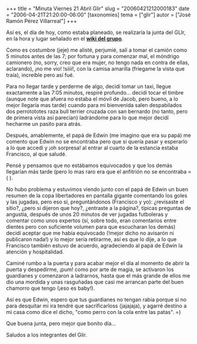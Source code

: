 +++
title = "Minuta Viernes 21 Abril Glir"
slug = "20060421212000183"
date = "2006-04-21T21:20:00-06:00"
[taxonomies]
tema = ["glir"]
autor = ["José Ramón Pérez Villarreal"]
+++

Así es, el día de hoy, como estaba planeado, se realizaría la junta del
GLIr, en la hora y lugar señalado en el **[wiki del
grupo](http://www.ministeriosjm.com/area51/~jacob/wiki/index.php/Portada)**.

Como es costumbre (jeje) me alisté, perjumié, salí a tomar el camión
como 5 minutos antes de las 7; por fortuna y para comenzar mal, el
móndrigo camionero (no, sorry, creo que era mujer, no tengo nada en
contra de ellas, aclarando), ¡no me vio! !siiií!, con la camisa amarilla
(friegame la vista que traía), increíble pero así fué.

<!-- more -->
Para no llegar tarde y perderme de algo, decidí tomar un taxi, llegue
exactamente a las 7:05 minutos, respiré profundo... decidí tocar el
timbre (aunque note que afuera no estaba el móvil de Jacob, pero bueno,
a lo mejor llegaría mas tarde) cuando para mi bienvenida salen
despabilados dos perrotototes raza bull terrier cruzada con san bernardo
(no tanto, pero de primera vista así parecían) ladrándome para lo que
mejor decidí hecharme un pasito para atrás.

Después, amablemente, el papá de Edwin (me imagino que era su papá) me
comento que Edwin no se encontraba pero que si quería pasar y esperarlo
a lo que accedí y ¡oh sorpresa! al entrar al cuarto de la estancia
estaba Francisco, al que saludé.

Pensé y pensamos que no estábamos equivocados y que los demás llegarían
más tarde (pero lo mas raro era que el anfitrión no se encontraba =( ).

No hubo problema y estuvimos viendo junto con el papá de Edwin un buen
resumen de la copa libertadores en pantalla gigante comentando los goles
y las jugadas, pero eso sí, preguntándonos (Francisco y yo): ¿revisaste
el sitio?, ¿pero si dijeron que hoy?, ¿entraste a la página?, típicas
preguntas de angustia, después de unos 20 minutos de ver jugadas
futboleras y comentar como unos expertos (sí, sobre todo, eran
comentarios entre dientes pero con suficiente volumen para que
escucharan los demás) decidí aceptar que me había equivocado (!mejor
dicho no avisarón ni publicaron nada!) y lo mejor sería retirarme, así
es que lo dije, a lo que Francisco también estuvo de acuerdo,
agradeciendo al papá de Edwin la atención y hospitalidad.

Caminé rumbo a la puerta y para acabar mejor el día al momento de abrir
la puerta y despedirme, ¡pum! como por arte de magia, se activaron los
guardianes y comenzaron a ladrarnos, hasta que el más grande de ellos me
dio una mordida y unas rasguñadas que casi me arrancan parte del buen
chamorro que tengo (¡eso es baby!).

Así es que Edwin, espero que tus guardianes no tengan rabia porque si no
para desquitar mi ira tendré que sacrificarloss (jajajaja), y agarré
destino a mi casa como dice el dicho, "como perro con la cola entre las
patas". =)

Que buena junta, pero mejor que bonito día...

Saludos a los integrantes del Glir.

